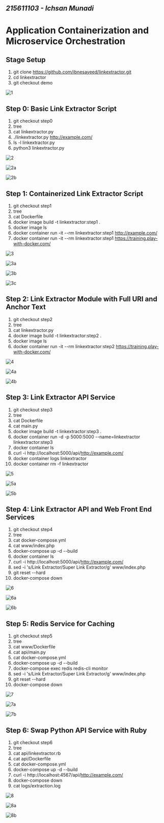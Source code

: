 ## _215611103 - Ichsan Munadi_

# Application Containerization and Microservice Orchestration
## Stage Setup
1. git clone https://github.com/ibnesayeed/linkextractor.git
2. cd linkextractor
3. git checkout demo

![1](images/1.png)

## Step 0: Basic Link Extractor Script
1. git checkout step0
2. tree
3. cat linkextractor.py
4. ./linkextractor.py http://example.com/
5. ls -l linkextractor.py
6. python3 linkextractor.py

![2](images/2.png)

![2a](images/2a.png)

![2b](images/2b.png)

## Step 1: Containerized Link Extractor Script
1. git checkout step1
2. tree
3. cat Dockerfile
4. docker image build -t linkextractor:step1 .
5. docker image ls
6. docker container run -it --rm linkextractor:step1 http://example.com/
7. docker container run -it --rm linkextractor:step1 https://training.play-with-docker.com/

![3](images/3.png)

![3a](images/3a.png)

![3b](images/3b.png)

![3c](images/3c.png)

## Step 2: Link Extractor Module with Full URI and Anchor Text
1. git checkout step2
2. tree
3. cat linkextractor.py
4. docker image build -t linkextractor:step2 .
5. docker image ls
6. docker container run -it --rm linkextractor:step2 https://training.play-with-docker.com/


![4](images/4.png)

![4a](images/4a.png)

![4b](images/4b.png)


## Step 3: Link Extractor API Service
1. git checkout step3
2. tree
3. cat Dockerfile
4. cat main.py
5. docker image build -t linkextractor:step3 .
6. docker container run -d -p 5000:5000 --name=linkextractor linkextractor:step3
7. docker container ls
8. curl -i http://localhost:5000/api/http://example.com/
9. docker container logs linkextractor
10. docker container rm -f linkextractor

![5](images/5.png)

![5a](images/5a.png)

![5b](images/5b.png)

## Step 4: Link Extractor API and Web Front End Services
1. git checkout step4
2. tree
3. cat docker-compose.yml
4. cat www/index.php
5. docker-compose up -d --build
6. docker container ls
7. curl -i http://localhost:5000/api/http://example.com/
8. sed -i 's/Link Extractor/Super Link Extractor/g' www/index.php
9. git reset --hard
10. docker-compose down

![6](images/6.png)

![6a](images/6a.png)

![6b](images/6b.png)

## Step 5: Redis Service for Caching
1. git checkout step5
2. tree
3. cat www/Dockerfile
4. cat api/main.py
5. cat docker-compose.yml
6. docker-compose up -d --build
7. docker-compose exec redis redis-cli monitor
8. sed -i 's/Link Extractor/Super Link Extractor/g' www/index.php
9. git reset --hard
10. docker-compose down

![7](images/7.png)

![7a](images/7a.png)

![7b](images/7b.png)

## Step 6: Swap Python API Service with Ruby
1. git checkout step6
2. tree
3. cat api/linkextractor.rb
4. cat api/Dockerfile
5. cat docker-compose.yml
6. docker-compose up -d --build
7. curl -i http://localhost:4567/api/http://example.com/
8. docker-compose down
9. cat logs/extraction.log

![8](images/8.png)

![8a](images/8a.png)

![8b](images/8b.png)
